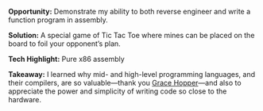 **Opportunity:** Demonstrate my ability to both reverse engineer and write a function program in assembly.

**Solution:** A special game of Tic Tac Toe where mines can be placed on the board to foil your opponent’s plan.

**Tech Highlight:** Pure x86 assembly

**Takeaway:** I learned why mid- and high-level programming languages, and their compilers, are so valuable—thank you [Grace Hopper](https://en.wikipedia.org/wiki/Grace_Hopper)—and also to appreciate the power and simplicity of writing code so close to the hardware.
